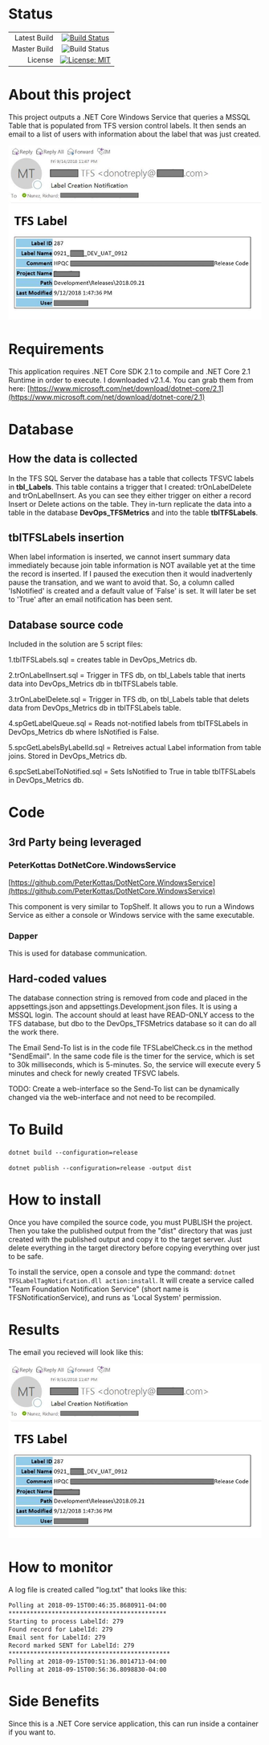 # Status

<center>

|            |         |
|-----------:|:-------:|
|Latest Build|[![Build Status](https://dev.azure.com/Antebios/Antebios/_apis/build/status/tfs-label-notification)](https://dev.azure.com/Antebios/Antebios/_build/latest?definitionId=1)|
|Master Build|![Build Status](https://dev.azure.com/Antebios/Antebios/_apis/build/status/tfs-label-notification?branchName=master)|
|License|[![License: MIT](https://img.shields.io/badge/License-MIT-blue.svg)](https://opensource.org/licenses/MIT)|

</center>

# About this project

This project outputs a .NET Core Windows Service that queries a MSSQL Table that is populated from TFS version control labels.  It then sends an email to a list of users with information about the label that was just created.

  ![Screenshot](./images/outlook1.jpg)

# Requirements
  This application requires .NET Core SDK 2.1 to compile and .NET Core 2.1 Runtime in order to execute.  I downloaded v2.1.4.  You can grab them from here:  [https://www.microsoft.com/net/download/dotnet-core/2.1](https://www.microsoft.com/net/download/dotnet-core/2.1)

# Database

## How the data is collected
 In the TFS SQL Server the database has a table that collects TFSVC labels in **tbl\_Labels**.  This table contains a trigger that I created:  trOnLabelDelete and trOnLabelInsert.  As you can see they either trigger on either a record Insert or Delete actions on the table.  They in-turn replicate the data into a table in the database **DevOps_TFSMetrics** and into the table **tblTFSLabels**.

## tblTFSLabels insertion
  When label information is inserted, we cannot insert summary data immediately because join table information is NOT available yet at the time the record is inserted.  If I paused the execution then it would inadvertenly pause the transation, and we want to avoid that.  So, a column called 'IsNotified' is created and a default value of 'False' is set.  It will later be set to 'True' after an email notification has been sent.

## Database source code
  Included in the solution are 5 script files:

  1.tblTFSLabels.sql = creates table in DevOps\_Metrics db.
  
  2.trOnLabelInsert.sql = Trigger in TFS db, on tbl_Labels table that inerts data into DevOps\_Metrics db in tblTFSLabels table.
  
  3.trOnLabelDelete.sql = Trigger in TFS db, on tbl_Labels table that delets data from DevOps\_Metrics db in tblTFSLabels table.
  
  4.spGetLabelQueue.sql = Reads not-notified labels from tblTFSLabels in DevOps\_Metrics db where IsNotified is False.
  
  5.spcGetLabelsByLabelId.sql = Retreives actual Label information from table joins.  Stored in DevOps\_Metrics db.
  
  6.spcSetLabelToNotified.sql = Sets IsNotified to True in table tblTFSLabels in DevOps\_Metrics db.

# Code

## 3rd Party being leveraged

### PeterKottas DotNetCore.WindowsService

[https://github.com/PeterKottas/DotNetCore.WindowsService](https://github.com/PeterKottas/DotNetCore.WindowsService)

This component is very similar to TopShelf.  It allows you to run a Windows Service as either a console or Windows service with the same executable.

### Dapper
 This is used for database communication.

## Hard-coded values
  The database connection string is removed from code and placed in the appsettings.json and appsettings.Development.json files. It is using a MSSQL login.  The account should at least have READ-ONLY access to the TFS database, but dbo to the DevOps\_TFSMetrics database so it can do all the work there.

  The Email Send-To list is in the code file TFSLabelCheck.cs in the method "SendEmail".  In the same code file is the timer for the service, which is set to 30k milliseconds, which is 5-minutes.  So, the service will execute every 5 minutes and check for newly created TFSVC labels.

  TODO:  Create a web-interface so the Send-To list can be dynamically changed via the web-interface and not need to be recompiled.

# To Build

`dotnet build --configuration=release`

`dotnet publish --configuration=release -output dist`

# How to install
  Once you have compiled the source code, you must PUBLISH the project.  Then you take the published output from the "dist" directory that was just created with the published output and copy it to the target server.  Just delete everything in the target directory before copying everything over just to be safe.

  To install the service, open a console and type the command: `dotnet TFSLabelTagNotifcation.dll action:install`.  It will create a service called "Team Foundation Notification Service" (short name is TFSNotificationService), and runs as 'Local System' permission.

# Results
  The email you recieved will look like this:

  ![Screenshot](./images/outlook1.jpg)

# How to monitor
  A log file is created called "log.txt" that looks like this:
```Started
Polling at 2018-09-15T00:46:35.8680911-04:00
********************************************
Starting to process LabelId: 279
Found record for LabelId: 279
Email sent for LabelId: 279
Record marked SENT for LabelId: 279
*********************************************
Polling at 2018-09-15T00:51:36.8014713-04:00
Polling at 2018-09-15T00:56:36.8098830-04:00
```

# Side Benefits
  Since this is a .NET Core service application, this can run inside a container if you want to.